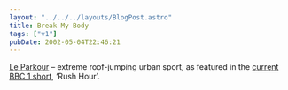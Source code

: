 ```yaml
---
layout: "../../../layouts/BlogPost.astro"
title: Break My Body
tags: ["v1"]
pubDate: 2002-05-04T22:46:21
---
```


[Le Parkour][1] &#8211; extreme roof-jumping urban sport, as featured in the [current BBC 1 short][2], &#8216;Rush Hour&#8217;.

[1]: http://membres.lycos.fr/leparkoura/ "Le Parkour fan site (in French)"
[2]: http://news.bbc.co.uk/hi/english/entertainment/tv_and_radio/newsid_1939000/1939106.stm "BBC News article on Le Parkour and Rush Hour"
